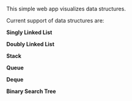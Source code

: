 This simple web app visualizes data structures.

Current support of data structures are:

**Singly Linked List**

**Doubly Linked List**

**Stack**

**Queue**

**Deque**

**Binary Search Tree**
